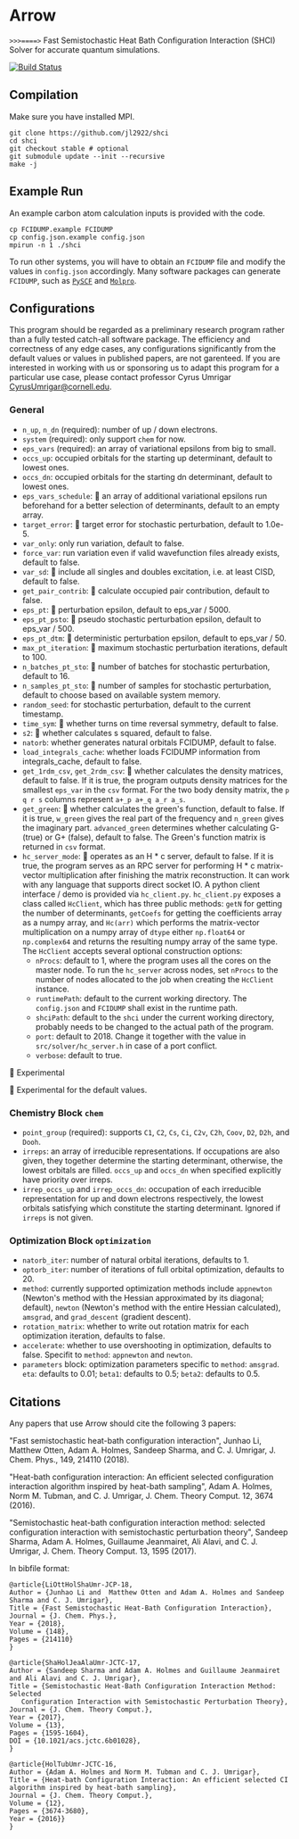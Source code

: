 # Arrow  

` >>>====> ` Fast Semistochastic Heat Bath Configuration Interaction (SHCI) Solver for accurate quantum simulations.

[![Build Status](https://travis-ci.com/QMC-Cornell/shci.svg?token=Gy8pVWtUBHq57qdtpAKN&branch=master)](https://travis-ci.com/QMC-Cornell/shci) 

## Compilation
Make sure you have installed MPI.
```
git clone https://github.com/jl2922/shci
cd shci
git checkout stable # optional
git submodule update --init --recursive
make -j
```

## Example Run
An example carbon atom calculation inputs is provided with the code.
```
cp FCIDUMP.example FCIDUMP
cp config.json.example config.json
mpirun -n 1 ./shci
```
To run other systems, you will have to obtain an `FCIDUMP` file and modify the values in `config.json` accordingly.
Many software packages can generate `FCIDUMP`, such as [`PySCF`](https://github.com/sunqm/pyscf) and [`Molpro`](https://www.molpro.net/).

## Configurations

This program should be regarded as a preliminary research program rather than a fully tested catch-all software package.
The efficiency and correctness of any edge cases, any configurations significantly from the default values or values in published papers, are not garenteed.
If you are interested in working with us or sponsoring us to adapt this program for a particular use case, please contact professor Cyrus Umrigar <CyrusUmrigar@cornell.edu>.

### General
* `n_up`, `n_dn` (required): number of up / down electrons.
* `system` (required): only support `chem` for now.
* `eps_vars` (required): an array of variational epsilons from big to small.
* `occs_up`: occupied orbitals for the starting up determinant, default to lowest ones.
* `occs_dn`: occupied orbitals for the starting dn determinant, default to lowest ones.
* `eps_vars_schedule`: :palm_tree: an array of additional variational epsilons run beforehand for a better selection of determinants, default to an empty array.
* `target_error`: :palm_tree: target error for stochastic perturbation, default to 1.0e-5.
* `var_only`: only run variation, default to false.
* `force_var`: run variation even if valid wavefunction files already exists, default to false.
* `var_sd`: :palm_tree: include all singles and doubles excitation, i.e. at least CISD, default to false.
* `get_pair_contrib`: :palm_tree: calculate occupied pair contribution, default to false.
* `eps_pt`: :palm_tree: perturbation epsilon, default to eps_var / 5000.
* `eps_pt_psto`: :palm_tree: pseudo stochastic perturbation epsilon, default to eps_var / 500.
* `eps_pt_dtm`: :palm_tree: deterministic perturbation epsilon, default to eps_var / 50.
* `max_pt_iteration`: :palm_tree: maximum stochastic perturbation iterations, default to 100.
* `n_batches_pt_sto`: :palm_tree: number of batches for stochastic perturbation, default to 16.
* `n_samples_pt_sto`: :palm_tree: number of samples for stochastic perturbation, default to choose based on available system memory.
* `random_seed`: for stochastic perturbation, default to the current timestamp.
* `time_sym`: :palm_tree: whether turns on time reversal symmetry, default to false.
* `s2`: :palm_tree: whether calculates s squared, default to false.
* `natorb`: whether generates natural orbitals FCIDUMP, default to false.
* `load_integrals_cache`: whether loads FCIDUMP information from integrals_cache, default to false.
* `get_1rdm_csv`, `get_2rdm_csv`: :seedling: whether calculates the density matrices, default to false. If it is true, the program outputs density matrices for the smallest `eps_var` in the `csv` format. For the two body density matrix, the `p q r s` columns represent `a+_p a+_q a_r a_s`.
* `get_green`: :seedling: whether calculates the green's function, default to false. If it is true, `w_green` gives the real part of the frequency and `n_green` gives the imaginary part. `advanced_green` determines whether calculating G- (true) or G+ (false), default to false. The Green's function matrix is returned in `csv` format.
* `hc_server_mode`: :seedling: operates as an H * c server, default to false. If it is true, the program serves as an RPC server for performing H * c matrix-vector multiplication after finishing the matrix reconstruction. It can work with any language that supports direct socket IO. A python client interface / demo is provided via `hc_client.py`. `hc_client.py` exposes a class called `HcClient`, which has three public methods: `getN` for getting the number of determinants, `getCoefs` for getting the coefficients array as a numpy array, and `Hc(arr)` which performs the matrix-vector multiplication on a numpy array of `dtype` either `np.float64` or `np.complex64` and returns the resulting numpy array of the same type. The `HcClient` accepts several optional construction options:
  - `nProcs`: default to 1, where the program uses all the cores on the master node. To run the `hc_server` across nodes, set `nProcs` to the number of nodes allocated to the job when creating the `HcClient` instance.
  - `runtimePath`: default to the current working directory. The `config.json` and `FCIDUMP` shall exist in the runtime path.
  - `shciPath`: default to the `shci` under the current working directory, probably needs to be changed to the actual path of the program.
  - `port`: default to 2018. Change it together with the value in `src/solver/hc_server.h` in case of a port conflict.
  - `verbose`: default to true.

:seedling: Experimental

:palm_tree: Experimental for the default values.

### Chemistry Block `chem`
* `point_group` (required): supports `C1`, `C2`, `Cs`, `Ci`, `C2v`, `C2h`, `Coov`, `D2`, `D2h`, and `Dooh`.
* `irreps`: an array of irreducible representations. If occupations are also given, they together determine the starting determinant, otherwise, the lowest orbitals are filled. `occs_up` and `occs_dn` when specified explicitly have priority over irreps.
* `irrep_occs_up` and `irrep_occs_dn`: occupation of each irreducible representation for up and down electrons respectively, the lowest orbitals satisfying which constitute the starting determinant. Ignored if `irreps` is not given.


### Optimization Block `optimization`
* `natorb_iter`: number of natural orbital iterations, defaults to 1.
* `optorb_iter`: number of iterations of full orbital optimization, defaults to 20.
* `method`: currently supported optimization methods include `appnewton` (Newton's method with the Hessian approximated by its diagonal; default), `newton` (Newton's method with the entire Hessian calculated), `amsgrad`, and `grad_descent` (gradient descent).
* `rotation_matrix`: whether to write out rotation matrix for each optimization iteration, defaults to false.
* `accelerate`: whether to use overshooting in optimization, defaults to false. Specifit to `method`: `appnewton` and `newton`.
* `parameters` block: optimization parameters specific to `method`: `amsgrad`. `eta`: defaults to 0.01; `beta1`: defaults to 0.5; `beta2`: defaults to 0.5. 

## Citations
Any papers that use Arrow should cite the following 3 papers:

"Fast semistochastic heat-bath configuration interaction", Junhao Li, Matthew Otten, Adam A. Holmes, Sandeep Sharma, and C. J. Umrigar,  J. Chem. Phys., 149, 214110 (2018).

"Heat-bath configuration interaction: An efficient selected configuration interaction algorithm inspired by heat-bath sampling", Adam A. Holmes, Norm M. Tubman, and C. J. Umrigar, J. Chem. Theory Comput. 12, 3674 (2016).

"Semistochastic heat-bath configuration interaction method: selected configuration interaction with semistochastic perturbation theory", Sandeep Sharma, Adam A. Holmes, Guillaume Jeanmairet, Ali Alavi, and C. J. Umrigar, J. Chem. Theory Comput. 13, 1595 (2017).

In bibfile format:
```
@article{LiOttHolShaUmr-JCP-18,
Author = {Junhao Li and  Matthew Otten and Adam A. Holmes and Sandeep Sharma and C. J. Umrigar},
Title = {Fast Semistochastic Heat-Bath Configuration Interaction},
Journal = {J. Chem. Phys.},
Year = {2018},
Volume = {148},
Pages = {214110}
}

@article{ShaHolJeaAlaUmr-JCTC-17,
Author = {Sandeep Sharma and Adam A. Holmes and Guillaume Jeanmairet and Ali Alavi and C. J. Umrigar},
Title = {Semistochastic Heat-Bath Configuration Interaction Method: Selected
   Configuration Interaction with Semistochastic Perturbation Theory},
Journal = {J. Chem. Theory Comput.},
Year = {2017},
Volume = {13},
Pages = {1595-1604},
DOI = {10.1021/acs.jctc.6b01028},
}

@article{HolTubUmr-JCTC-16,
Author = {Adam A. Holmes and Norm M. Tubman and C. J. Umrigar},
Title = {Heat-bath Configuration Interaction: An efficient selected CI algorithm inspired by heat-bath sampling},
Journal = {J. Chem. Theory Comput.},
Volume = {12},
Pages = {3674-3680},
Year = {2016}}
}
```
